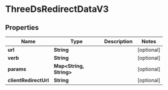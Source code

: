 

# ThreeDsRedirectDataV3


## Properties

| Name | Type | Description | Notes |
|------------ | ------------- | ------------- | -------------|
|**url** | **String** |  |  [optional] |
|**verb** | **String** |  |  [optional] |
|**params** | **Map&lt;String, String&gt;** |  |  [optional] |
|**clientRedirectUrl** | **String** |  |  [optional] |



